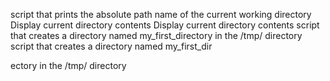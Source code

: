 script that prints the absolute path name of the current working directory
Display current directory contents
Display current directory contents
 script that creates a directory named my_first_directory in the /tmp/ directory
script that creates a directory named my_first_dir

ectory in the /tmp/ directory
